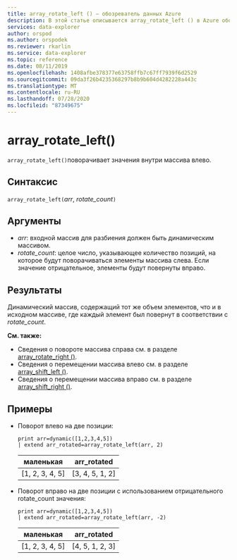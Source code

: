 ```yaml
---
title: array_rotate_left () — обозреватель данных Azure
description: В этой статье описывается array_rotate_left () в Azure обозреватель данных.
services: data-explorer
author: orspod
ms.author: orspodek
ms.reviewer: rkarlin
ms.service: data-explorer
ms.topic: reference
ms.date: 08/11/2019
ms.openlocfilehash: 1408afbe378377e63758ffb7c67ff7939f6d2529
ms.sourcegitcommit: 09da3f26b4235368297b8b9b604d4282228a443c
ms.translationtype: MT
ms.contentlocale: ru-RU
ms.lasthandoff: 07/28/2020
ms.locfileid: "87349675"
---
```

# <a name="array_rotate_left"></a>array_rotate_left()

`array_rotate_left()`поворачивает значения внутри массива влево.

## <a name="syntax"></a>Синтаксис

`array_rotate_left(`*arr*, *rotate_count*`)`

## <a name="arguments"></a>Аргументы

* *arr*: входной массив для разбиения должен быть динамическим массивом.
* *rotate_count*: целое число, указывающее количество позиций, на которое будут поворачиваться элементы массива слева. Если значение отрицательное, элементы будут повернуты вправо.

## <a name="returns"></a>Результаты

Динамический массив, содержащий тот же объем элементов, что и в исходном массиве, где каждый элемент был повернут в соответствии с *rotate_count*.

**См. также:**

* Сведения о повороте массива справа см. в разделе [array_rotate_right ()](array_rotate_rightfunction.md).
* Сведения о перемещении массива влево см. в разделе [array_shift_left ()](array_shift_leftfunction.md).
* Сведения о перемещении массива вправо см. в разделе [array_shift_right ()](array_shift_rightfunction.md).

## <a name="examples"></a>Примеры

* Поворот влево на две позиции:

    <!-- csl: https://help.kusto.windows.net:443/Samples -->
    ```kusto
    print arr=dynamic([1,2,3,4,5]) 
    | extend arr_rotated=array_rotate_left(arr, 2)
    ```
    
    |маленькая|arr_rotated|
    |---|---|
    |[1, 2, 3, 4, 5]|[3, 4, 5, 1, 2]|

* Поворот вправо на две позиции с использованием отрицательного rotate_count значения:

    <!-- csl: https://help.kusto.windows.net:443/Samples -->
    ```kusto
    print arr=dynamic([1,2,3,4,5]) 
    | extend arr_rotated=array_rotate_left(arr, -2)
    ```
    
    |маленькая|arr_rotated|
    |---|---|
    |[1, 2, 3, 4, 5]|[4, 5, 1, 2, 3]|